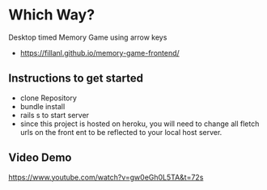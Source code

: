 # Which Way?
Desktop timed Memory Game using arrow keys
- https://fillanl.github.io/memory-game-frontend/

## Instructions to get started
- clone Repository 
- bundle install
- rails s to start server
- since this project is hosted on heroku, you will need to change all fletch urls on the front ent to be reflected to your local host server.

## Video Demo
https://www.youtube.com/watch?v=gw0eGh0L5TA&t=72s

